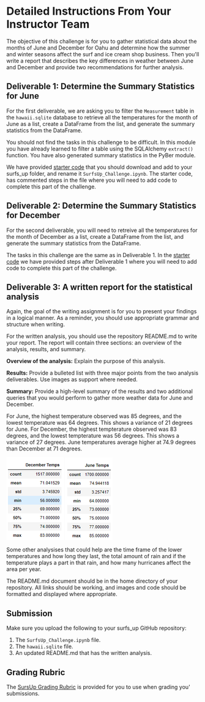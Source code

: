 # Detailed Instructions From Your Instructor Team

The objective of this challenge is for you to gather statistical data about the months of June and December for Oahu and determine how the summer and winter seasons affect the surf and ice cream shop business. Then you'll write a report that describes the key differences in weather between June and December and provide two recommendations for further analysis.

## Deliverable 1: Determine the Summary Statistics for June

For the first deliverable, we are asking you to filter the `Measurement` table in the `hawaii.sqlite` database to retrieve all the temperatures for the month of June as a list, create a DataFrame from the list, and generate the summary statistics from the DataFrame. 

You should not find the tasks in this challenge to be difficult. In this module you have already learned to filter a table using the SQLAlchemy `extract()` function. You have also generated summary statistics in the PyBer module. 

We have provided [starter code](./Resources/SurfsUp_Challenge_starter_code.ipynb) that you should download and add to your surfs_up folder, and rename it `SurfsUp_Challenge.ipynb`. The starter code, has commented steps in the file where you will need to add code to complete this part of the challenge.

## Deliverable 2:  Determine the Summary Statistics for December 

For the second deliverable, you will need to retreive all the temperatures for the month of December as a list, create a DataFrame from the list, and generate the summary statistics from the DataFrame.

The tasks in this challenge are the same as in Deliverable 1. In the [starter code](./Resources/SurfsUp_Challenge_starter_code.ipynb) we have provided steps after Deliverable 1 where you will need to add code to complete this part of the challenge.

## Deliverable 3: A written report for the statistical analysis

Again, the goal of the writing assignment is for you to present your findings in a logical manner. As a reminder, you should use appropriate grammar and structure when writing.

For the written analysis, you should use the repository README.md to write your report. The report will contain three sections: an overview of the analysis, results, and summary.

**Overview of the analysis:** Explain the purpose of this analysis.

**Results:**  Provide a bulleted list with three major points from the two analysis deliverables. Use images as support where needed.

**Summary:** Provide a high-level summary of the results and two additional queries that you would perform to gather more weather data for June and December. 

For June, the highest temperature observed was 85 degrees, and the lowest temperature was 64 degrees. This shows a variance of 21 degrees for June. For December, the highest tempterature observed was 83 degrees, and the lowest tempterature was 56 degrees. This shows a variance of 27 degrees. June temperatures average higher at 74.9 degrees than December at 71 degrees. 

![December_Summary](https://github.com/tabathamurray/surfs_up/blob/main/December_Summary.PNG) ![June_Summary](https://github.com/tabathamurray/surfs_up/blob/main/June_Summary.PNG)

Some other analysises that could help are the time frame of the lower temperatures and how long they last, the total amount of rain and if the temperature plays a part in that rain, and how many hurricanes affect the area per year.


The README.md document should be in the home directory of your repository. All links should be working, and images and code should be formatted and displayed where appropriate.

## Submission

Make sure you upload the following to your surfs_up GitHub repository:

1. The `SurfsUp_Challenge.ipynb` file.
2. The `hawaii.sqlite` file.
3. An updated README.md that has the written analysis.

## Grading Rubric

The [SursUp Grading Rubric](./Resources/Module_9_Challenge_Grading_Rubric.pdf) is provided for you to use when grading you' submissions.
